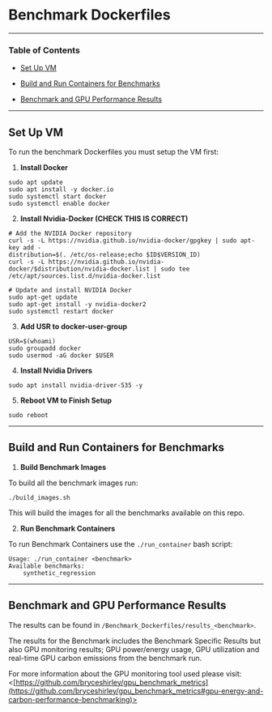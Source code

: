# Benchmark Dockerfiles

-----------
### Table of Contents
* [Set Up VM](https://github.com/bryceshirley/Benchmark_Dockerfiles?tab=readme-ov-file#set-up-vm)

* [Build and Run Containers for Benchmarks](https://github.com/bryceshirley/Benchmark_Dockerfiles?tab=readme-ov-file#build-and-run-containers-for-benchmarks)

* [Benchmark and GPU Performance Results](https://github.com/bryceshirley/Benchmark_Dockerfiles?tab=readme-ov-file#benchmark-and-gpu-performance-results)

-----------

## Set Up VM

To run the benchmark Dockerfiles you must setup the VM first:

1. **Install Docker**

```
sudo apt update
sudo apt install -y docker.io
sudo systemctl start docker
sudo systemctl enable docker
```

2. **Install Nvidia-Docker (CHECK THIS IS CORRECT)**

```
# Add the NVIDIA Docker repository
curl -s -L https://nvidia.github.io/nvidia-docker/gpgkey | sudo apt-key add -
distribution=$(. /etc/os-release;echo $ID$VERSION_ID)
curl -s -L https://nvidia.github.io/nvidia-docker/$distribution/nvidia-docker.list | sudo tee /etc/apt/sources.list.d/nvidia-docker.list

# Update and install NVIDIA Docker
sudo apt-get update
sudo apt-get install -y nvidia-docker2
sudo systemctl restart docker
```

3. **Add USR to docker-user-group**

```
USR=$(whoami)
sudo groupadd docker
sudo usermod -aG docker $USER
```

4. **Install Nvidia Drivers**

```
sudo apt install nvidia-driver-535 -y
```

5. **Reboot VM to Finish Setup**

```
sudo reboot
```

-----------

## Build and Run Containers for Benchmarks

1. **Build Benchmark Images**

To build all the benchmark images run:
```
./build_images.sh
```
This will build the images for all the benchmarks available on this repo.

2. **Run Benchmark Containers**

To run Benchmark Containers use the ``./run_container`` bash script:

```
Usage: ./run_container <benchmark>
Available benchmarks:
    synthetic_regression 
```

-----------

## Benchmark and GPU Performance Results

The results can be found in ``/Benchmark_Dockerfiles/results_<benchmark>``.

The results for the Benchmark includes the Benchmark Specific Results but also
GPU monitoring results; GPU power/energy usage, GPU utilization and real-time
GPU carbon emissions from the benchmark run.

For more information about the GPU monitoring tool used please visit:
<[https://github.com/bryceshirley/gpu_benchmark_metrics](https://github.com/bryceshirley/gpu_benchmark_metrics#gpu-energy-and-carbon-performance-benchmarking)>
